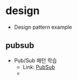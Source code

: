 # design
- Design pattern example
## pubsub
* Pub/Sub 패턴 학습
  - Link: [PubSub][pubsublink]
  - [pubsublink]: https://github.com/broccoli-p/design/tree/master/pubsub "Go pubsub"
